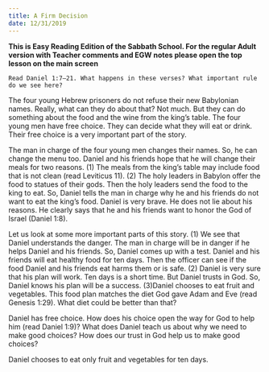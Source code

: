 ```yaml
---
title: A Firm Decision
date: 12/31/2019
---
```


 **This is Easy Reading Edition of the Sabbath School. For the regular Adult version with Teacher comments and EGW notes please open the top lesson on the main screen** 

`Read Daniel 1:7–21. What happens in these verses? What important rule do we see here?`

The four young Hebrew prisoners do not refuse their new Babylonian names. Really, what can they do about that? Not much. But they can do something about the food and the wine from the king’s table. The four young men have free choice. They can decide what they will eat or drink. Their free choice is a very important part of the story.

The man in charge of the four young men changes their names. So, he can change the menu too. Daniel and his friends hope that he will change their meals for two reasons. (1) The meals from the king’s table may include food that is not clean (read Leviticus 11). (2) The holy leaders in Babylon offer the food to statues of their gods. Then the holy leaders send the food to the king to eat. So, Daniel tells the man in charge why he and his friends do not want to eat the king’s food. Daniel is very brave. He does not lie about his reasons. He clearly says that he and his friends want to honor the God of Israel (Daniel 1:8).

Let us look at some more important parts of this story. (1) We see that Daniel understands the danger. The man in charge will be in danger if he helps Daniel and his friends. So, Daniel comes up with a test. Daniel and his friends will eat healthy food for ten days. Then the officer can see if the food Daniel and his friends eat harms them or is safe. (2) Daniel is very sure that his plan will work. Ten days is a short time. But Daniel trusts in God. So, Daniel knows his plan will be a success. (3)Daniel chooses to eat fruit and vegetables. This food plan matches the diet God gave Adam and Eve (read Genesis 1:29). What diet could be better than that?

Daniel has free choice. How does his choice open the way for God to help him (read Daniel 1:9)? What does Daniel teach us about why we need to make good choices? How does our trust in God help us to make good choices?

Daniel chooses to eat only fruit and vegetables for ten days.
